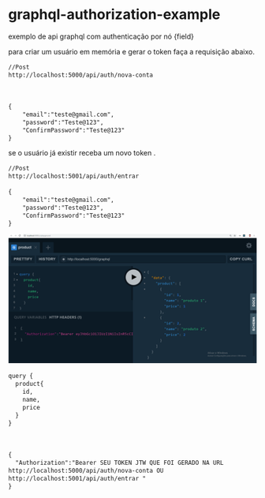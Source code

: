 # graphql-authorization-example
exemplo de api graphql  com authenticação  por nó {field}


para criar um usuário  em memória e gerar o token  faça a requisição abaixo.

```
//Post
http://localhost:5000/api/auth/nova-conta



{
	"email":"teste@gmail.com",
	"password":"Teste@123",
	"ConfirmPassword":"Teste@123"
}

```

se o usuário já existir receba um novo token .

```
//Post
http://localhost:5001/api/auth/entrar

{
	"email":"teste@gmail.com",
	"password":"Teste@123",
	"ConfirmPassword":"Teste@123"
}

```

 ![alt text](https://github.com/leandro0404/graphql-authorization-example/blob/master/img/query-product.png)

````
query {
  product{
    id,
    name,
    price
  }
}



{
  "Authorization":"Bearer SEU TOKEN JTW QUE FOI GERADO NA URL http://localhost:5000/api/auth/nova-conta OU  http://localhost:5001/api/auth/entrar "
}
````
